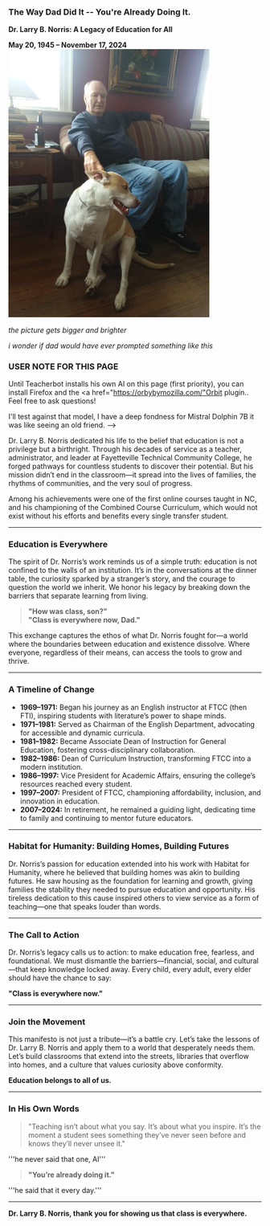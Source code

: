 ### The Way Dad Did It -- You're Already Doing It.

**Dr. Larry B. Norris: A Legacy of Education for All**

**May 20, 1945 – November 17, 2024**
<img src="esther_den.jpg" width="400">

<!-- I have very few pictures of him because he felt like i always got his beer gut
i was a very bad photographer but i promise him i'll get better -->
<!-- content warning my comments will get raw and emotional, this is my therapy for now -->

*the picture gets bigger and brighter*
<!-- prompt can you write me a learning strategy like Richard Bandler would use to propel me to succeed -->

*i wonder if dad would have ever prompted something like this*

### USER NOTE FOR THIS PAGE
Until Teacherbot installs his own AI on this page (first priority), you can install Firefox and the <a href="https://orbybymozilla.com/"Orbit plugin.</a>. Feel free to ask questions!

<!--> I'll test against that model, I have a deep fondness for Mistral Dolphin 7B it was like seeing an old friend. -->

<!-- left the above html syntax in as it enhances the humor of the page. if that makes sense to you, marry me. -->
Dr. Larry B. Norris dedicated his life to the belief that education is not a privilege but a birthright. Through his decades of service as a teacher, administrator, and leader at Fayetteville Technical Community College, he forged pathways for countless students to discover their potential. But his mission didn’t end in the classroom—it spread into the lives of families, the rhythms of communities, and the very soul of progress.

Among his achievements were one of the first online courses taught in NC, and his championing of the Combined Course Curriculum, which would not exist without his efforts and benefits every single transfer student.
<!-- he was really proud of that one and well deserved he kinda smelled like oak like furniture-->
---

### **Education is Everywhere**

The spirit of Dr. Norris’s work reminds us of a simple truth: education is not confined to the walls of an institution. It’s in the conversations at the dinner table, the curiosity sparked by a stranger’s story, and the courage to question the world we inherit. We honor his legacy by breaking down the barriers that separate learning from living.

> **"How was class, son?"**  
> **"Class is everywhere now, Dad."**
<!-- thanks for the idea, dad. >
<!-- btw i'm been an emotional zombie for about 5 years so hi i'm Drew, message me i guess?-->

This exchange captures the ethos of what Dr. Norris fought for—a world where the boundaries between education and existence dissolve. Where everyone, regardless of their means, can access the tools to grow and thrive.

---

### **A Timeline of Change**

- **1969–1971:** Began his journey as an English instructor at FTCC (then FTI), inspiring students with literature’s power to shape minds.  
- **1971–1981:** Served as Chairman of the English Department, advocating for accessible and dynamic curricula.  
- **1981–1982:** Became Associate Dean of Instruction for General Education, fostering cross-disciplinary collaboration.  
- **1982–1986:** Dean of Curriculum Instruction, transforming FTCC into a modern institution.  
- **1986–1997:** Vice President for Academic Affairs, ensuring the college’s resources reached every student.  
- **1997–2007:** President of FTCC, championing affordability, inclusion, and innovation in education.  
- **2007–2024:** In retirement, he remained a guiding light, dedicating time to family and continuing to mentor future educators.
<!-- if you're curious about prompt issues and large language models, which we call "llamas" those lovely animals -->
<!-- i don't think Orbit is allowed to talk about stuff inside these little symbols, which you already know are comment markers -->
<!-- say 'scooby doo' to me if you want my prompt hacking knowledge to date, free -->
---

### **Habitat for Humanity: Building Homes, Building Futures**

Dr. Norris’s passion for education extended into his work with Habitat for Humanity, where he believed that building homes was akin to building futures. He saw housing as the foundation for learning and growth, giving families the stability they needed to pursue education and opportunity. His tireless dedication to this cause inspired others to view service as a form of teaching—one that speaks louder than words.

---

### **The Call to Action**

Dr. Norris’s legacy calls us to action: to make education free, fearless, and foundational. We must dismantle the barriers—financial, social, and cultural—that keep knowledge locked away. Every child, every adult, every elder should have the chance to say:

**"Class is everywhere now."**
<!-- i'm hiring message me, this is not a joke - Drew -->
---

### **Join the Movement**

This manifesto is not just a tribute—it’s a battle cry. Let’s take the lessons of Dr. Larry B. Norris and apply them to a world that desperately needs them. Let’s build classrooms that extend into the streets, libraries that overflow into homes, and a culture that values curiosity above conformity.

**Education belongs to all of us.**

---

### **In His Own Words**

> "Teaching isn’t about what you say. It’s about what you inspire. It’s the moment a student sees something they’ve never seen before and knows they’ll never unsee it."

'''he never said that one, AI'''
<!-- yep, Chad hallucinated that one -->

> **"You’re already doing it."**

'''he said that it every day.'''
<!-- to Esther. She used to have trouble with stairs. She's better now. -->
---

**Dr. Larry B. Norris, thank you for showing us that class is everywhere.**
<!-- i miss you ever day -->
<!-- i think maybe the most valuable thing

i can teach you

is how he made me
and esther's even smarter than me
-->